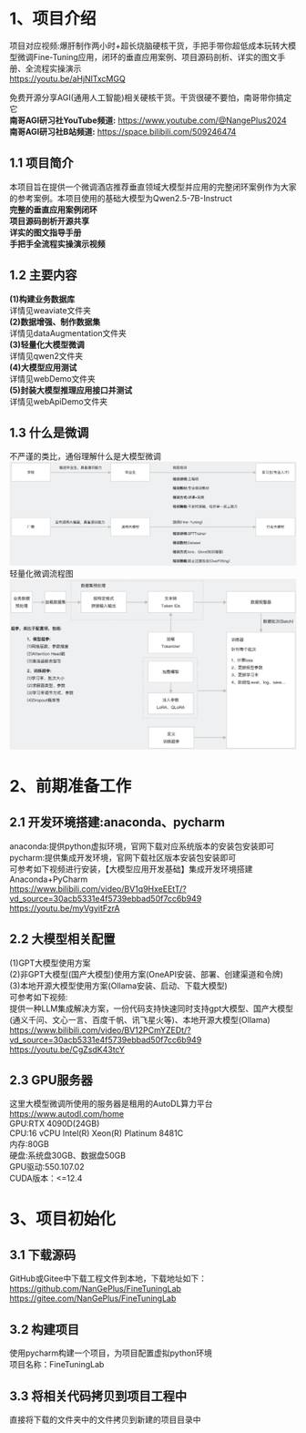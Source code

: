 # 1、项目介绍 
项目对应视频:爆肝制作两小时+超长烧脑硬核干货，手把手带你超低成本玩转大模型微调Fine-Tuning应用，闭环的垂直应用案例、项目源码剖析、详实的图文手册、全流程实操演示                              
https://youtu.be/aHjNlTxcMGQ           

免费开源分享AGI(通用人工智能)相关硬核干货。干货很硬不要怕，南哥带你搞定它                   
**南哥AGI研习社YouTube频道:** https://www.youtube.com/@NangePlus2024      
**南哥AGI研习社B站频道:** https://space.bilibili.com/509246474                   


## 1.1 项目简介       
本项目旨在提供一个微调酒店推荐垂直领域大模型并应用的完整闭环案例作为大家的参考案例。本项目使用的基础大模型为Qwen2.5-7B-Instruct                               
**完整的垂直应用案例闭环**                   
**项目源码剖析开源共享**                      
**详实的图文指导手册**        
**手把手全流程实操演示视频**         

## 1.2 主要内容
**(1)构建业务数据库**                
详情见weaviate文件夹               
**(2)数据增强、制作数据集**                
详情见dataAugmentation文件夹            
**(3)轻量化大模型微调**                      
详情见qwen2文件夹                 
**(4)大模型应用测试**                 
详情见webDemo文件夹              
**(5)封装大模型推理应用接口并测试**                            
详情见webApiDemo文件夹                    

## 1.3 什么是微调        
不严谨的类比，通俗理解什么是大模型微调        
<img src="./001.png" alt="" width="900" />            
轻量化微调流程图               
<img src="./002.png" alt="" width="900" />                      


# 2、前期准备工作
## 2.1 开发环境搭建:anaconda、pycharm
anaconda:提供python虚拟环境，官网下载对应系统版本的安装包安装即可                                      
pycharm:提供集成开发环境，官网下载社区版本安装包安装即可                                               
可参考如下视频进行安装，【大模型应用开发基础】集成开发环境搭建Anaconda+PyCharm                                                          
https://www.bilibili.com/video/BV1q9HxeEEtT/?vd_source=30acb5331e4f5739ebbad50f7cc6b949                             
https://youtu.be/myVgyitFzrA          

## 2.2 大模型相关配置
(1)GPT大模型使用方案              
(2)非GPT大模型(国产大模型)使用方案(OneAPI安装、部署、创建渠道和令牌)                 
(3)本地开源大模型使用方案(Ollama安装、启动、下载大模型)                         
可参考如下视频:                         
提供一种LLM集成解决方案，一份代码支持快速同时支持gpt大模型、国产大模型(通义千问、文心一言、百度千帆、讯飞星火等)、本地开源大模型(Ollama)                       
https://www.bilibili.com/video/BV12PCmYZEDt/?vd_source=30acb5331e4f5739ebbad50f7cc6b949                 
https://youtu.be/CgZsdK43tcY           

## 2.3 GPU服务器
这里大模型微调所使用的服务器是租用的AutoDL算力平台                        
https://www.autodl.com/home                
GPU:RTX 4090D(24GB)            
CPU:16 vCPU Intel(R) Xeon(R) Platinum 8481C            
内存:80GB                
硬盘:系统盘30GB、数据盘50GB                
GPU驱动:550.107.02                   
CUDA版本：<=12.4              


# 3、项目初始化
## 3.1 下载源码
GitHub或Gitee中下载工程文件到本地，下载地址如下：                
https://github.com/NanGePlus/FineTuningLab                                                                    
https://gitee.com/NanGePlus/FineTuningLab                                                       

## 3.2 构建项目
使用pycharm构建一个项目，为项目配置虚拟python环境               
项目名称：FineTuningLab                                                    

## 3.3 将相关代码拷贝到项目工程中           
直接将下载的文件夹中的文件拷贝到新建的项目目录中             




              
              
